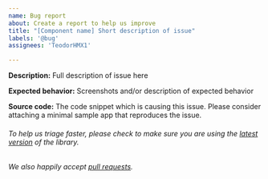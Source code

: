 ```yaml
---
name: Bug report
about: Create a report to help us improve
title: "[Component name] Short description of issue"
labels: '@bug'
assignees: 'TeodorHMX1'

---
```


**Description:** Full description of issue here

**Expected behavior:** Screenshots and/or description of expected behavior

**Source code:** The code snippet which is causing this issue. Please consider attaching a minimal sample app that reproduces the issue.

###### To help us triage faster, please check to make sure you are using the [latest version](https://github.com/zeoflow/depot/releases) of the library.
###### We also happily accept [pull requests](https://github.com/zeoflow/depot/pulls).
